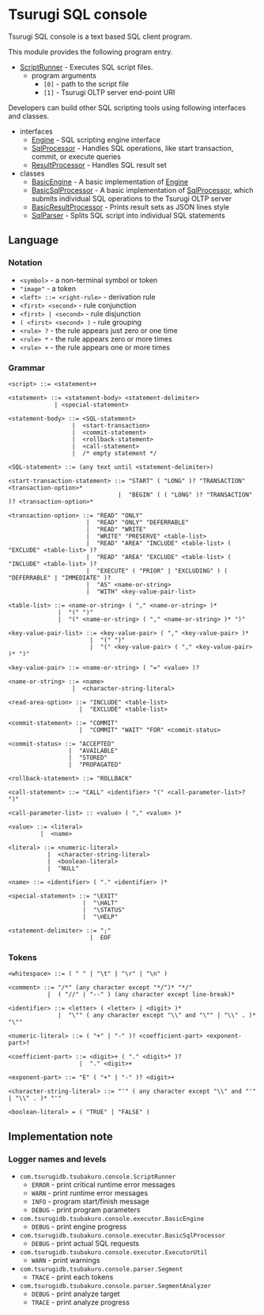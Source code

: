 # Tsurugi SQL console

Tsurugi SQL console is a text based SQL client program.

This module provides the following program entry.

* [ScriptRunner] - Executes SQL script files.
  * program arguments
    * `[0]` - path to the script file
    * `[1]` - Tsurugi OLTP server end-point URI

Developers can build other SQL scripting tools using following interfaces and classes.

* interfaces
  * [Engine] - SQL scripting engine interface
  * [SqlProcessor] - Handles SQL operations, like start transaction, commit, or execute queries
  * [ResultProcessor] - Handles SQL result set
* classes
  * [BasicEngine] - A basic implementation of [Engine]
  * [BasicSqlProcessor] - A basic implementation of [SqlProcessor], which submits individual SQL operations to the Tsurugi OLTP server
  * [BasicResultProcessor] - Prints result sets as JSON lines style
  * [SqlParser] - Splits SQL script into individual SQL statements

[ScriptRunner]:src/main/java/com/tsurugidb/tsubakuro/console/ScriptRunner.java
[Engine]:src/main/java/com/tsurugidb/tsubakuro/console/executor/Engine.java
[SqlProcessor]:src/main/java/com/tsurugidb/tsubakuro/console/executor/SqlProcessor.java
[ResultProcessor]:src/main/java/com/tsurugidb/tsubakuro/console/executor/ResultProcessor.java
[BasicEngine]:src/main/java/com/tsurugidb/tsubakuro/console/executor/BasicEngine.java
[BasicSqlProcessor]:src/main/java/com/tsurugidb/tsubakuro/console/executor/BasicSqlProcessor.java
[BasicResultProcessor]:src/main/java/com/tsurugidb/tsubakuro/console/executor/BasicResultProcessor.java
[SqlParser]:src/main/java/com/tsurugidb/tsubakuro/console/parser/SqlParser.java

## Language

### Notation

* `<symbol>` - a non-terminal symbol or token
* `"image"` - a token
* `<left> ::= <right-rule>` - derivation rule
* `<first> <second>` - rule conjunction
* `<first> | <second>` - rule disjunction
* `( <first> <second> )` - rule grouping
* `<rule> ?` - the rule appears just zero or one time
* `<rule> *` - the rule appears zero or more times
* `<rule> +` - the rule appears one or more times

### Grammar

```bnf
<script> ::= <statement>+

<statement> ::= <statement-body> <statement-delimiter>
             | <special-statement>

<statement-body> ::= <SQL-statement>
                  |  <start-transaction>
                  |  <commit-statement>
                  |  <rollback-statement>
                  |  <call-statement>
                  |  /* empty statement */

<SQL-statement> ::= (any text until <statement-delimiter>)

<start-transaction-statement> ::= "START" ( "LONG" )? "TRANSACTION" <transaction-option>*
                               |  "BEGIN" ( ( "LONG" )? "TRANSACTION" )? <transaction-option>*

<transaction-option> ::= "READ" "ONLY"
                      |  "READ" "ONLY" "DEFERRABLE"
                      |  "READ" "WRITE"
                      |  "WRITE" "PRESERVE" <table-list>
                      |  "READ" "AREA" "INCLUDE" <table-list> ( "EXCLUDE" <table-list> )?
                      |  "READ" "AREA" "EXCLUDE" <table-list> ( "INCLUDE" <table-list> )?
                      |  "EXECUTE" ( "PRIOR" | "EXCLUDING" ) ( "DEFERRABLE" | "IMMEDIATE" )?
                      |  "AS" <name-or-string>
                      |  "WITH" <key-value-pair-list>

<table-list> ::= <name-or-string> ( "," <name-or-string> )*
              |  "(" ")"
              |  "(" <name-or-string> ( "," <name-or-string> )* ")"

<key-value-pair-list> ::= <key-value-pair> ( "," <key-value-pair> )*
                       |  "(" ")"
                       |  "(" <key-value-pair> ( "," <key-value-pair> )* ")"

<key-value-pair> ::= <name-or-string> ( "=" <value> )?

<name-or-string> ::= <name>
                  |  <character-string-literal>

<read-area-option> ::= "INCLUDE" <table-list>
                    |  "EXCLUDE" <table-list>

<commit-statement> ::= "COMMIT"
                    |  "COMMIT" "WAIT" "FOR" <commit-status>

<commit-status> ::= "ACCEPTED"
                 |  "AVAILABLE"
                 |  "STORED"
                 |  "PROPAGATED"

<rollback-statement> ::= "ROLLBACK"

<call-statement> ::= "CALL" <identifier> "(" <call-parameter-list>? ")"

<call-parameter-list> :: <value> ( "," <value> )*

<value> ::= <literal>
         |  <name>

<literal> ::= <numeric-literal>
           |  <character-string-literal>
           |  <boolean-literal>
           |  "NULL"

<name> ::= <identifier> ( "." <identifier> )*

<special-statement> ::= "\EXIT"
                     |  "\HALT"
                     |  "\STATUS"
                     |  "\HELP"

<statement-delimiter> ::= ";"
                       |  EOF
```

### Tokens

```bnf
<whitespace> ::= ( " " | "\t" | "\r" | "\n" )

<comment> ::= "/*" (any character except "*/")* "*/"
           |  ( "//" | "--" ) (any character except line-break)*

<identifier> ::= <letter> ( <letter> | <digit> )*
              |  "\"" ( any character except "\\" and "\"" | "\\" . )* "\""

<numeric-literal> ::= ( "+" | "-" )? <coefficient-part> <exponent-part>?

<coefficient-part> ::= <digit>+ ( "." <digit>* )?
                    |  "." <digit>+

<exponent-part> ::= "E" ( "+" | "-" )? <digit>+

<character-string-literal> ::= "'" ( any character except "\\" and "'" | "\\" . )* "'"

<boolean-literal> = ( "TRUE" | "FALSE" )
```

## Implementation note

### Logger names and levels

* `com.tsurugidb.tsubakuro.console.ScriptRunner`
  * `ERROR` - print critical runtime error messages
  * `WARN` - print runtime error messages
  * `INFO` - program start/finish message
  * `DEBUG` - print program parameters
* `com.tsurugidb.tsubakuro.console.executor.BasicEngine`
  * `DEBUG` - print engine progress
* `com.tsurugidb.tsubakuro.console.executor.BasicSqlProcessor`
  * `DEBUG` - print actual SQL requests
* `com.tsurugidb.tsubakuro.console.executor.ExecutorUtil`
  * `WARN` - print warnings
* `com.tsurugidb.tsubakuro.console.parser.Segment`
  * `TRACE` - print each tokens
* `com.tsurugidb.tsubakuro.console.parser.SegmentAnalyzer`
  * `DEBUG` - print analyze target
  * `TRACE` - print analyze progress

